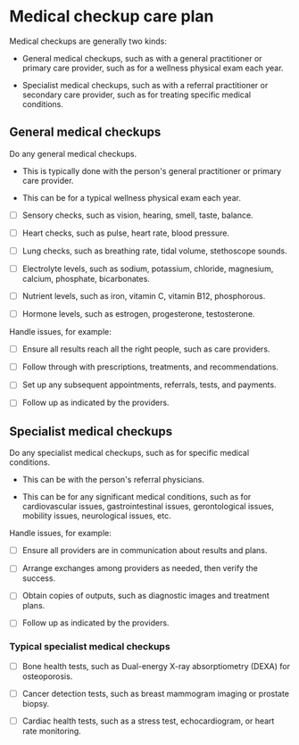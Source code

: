 # Medical checkup care plan

Medical checkups are generally two kinds:

* General medical checkups, such as with a general practitioner or primary care provider, such as for a wellness physical exam each year.

* Specialist medical checkups, such as with a referral practitioner or secondary care provider, such as for treating specific medical conditions.


## General medical checkups

Do any general medical checkups.

* This is typically done with the person's general practitioner or primary care provider.

* This can be for a typical wellness physical exam each year.
 
- [ ] Sensory checks, such as vision, hearing, smell, taste, balance.

- [ ] Heart checks, such as pulse, heart rate, blood pressure.

- [ ] Lung checks, such as breathing rate, tidal volume, stethoscope sounds.

- [ ] Electrolyte levels, such as sodium, potassium, chloride, magnesium, calcium, phosphate, bicarbonates.

- [ ] Nutrient levels, such as iron, vitamin C, vitamin B12, phosphorous.

- [ ] Hormone levels, such as estrogen, progesterone, testosterone.

Handle issues, for example:

- [ ] Ensure all results reach all the right people, such as care providers.

- [ ] Follow through with prescriptions, treatments, and recommendations.

- [ ] Set up any subsequent appointments, referrals, tests, and payments.

- [ ] Follow up as indicated by the providers.


## Specialist medical checkups

Do any specialist medical checkups, such as for specific medical conditions.

* This can be with the person's referral physicians.

* This can be for any significant medical conditions, such as for cardiovascular issues, gastrointestinal issues, gerontological issues, mobility issues, neurological issues, etc.

Handle issues, for example:

- [ ] Ensure all providers are in communication about results and plans.

- [ ] Arrange exchanges among providers as needed, then verify the success.

- [ ] Obtain copies of outputs, such as diagnostic images and treatment plans.

- [ ] Follow up as indicated by the providers.


### Typical specialist medical checkups

- [ ] Bone health tests, such as Dual-energy X-ray absorptiometry (DEXA) for osteoporosis.

- [ ] Cancer detection tests, such as breast mammogram imaging or prostate biopsy.
 
- [ ] Cardiac health tests, such as a stress test, echocardiogram, or heart rate monitoring.

